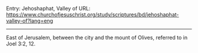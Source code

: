 Entry: Jehoshaphat, Valley of
URL: https://www.churchofjesuschrist.org/study/scriptures/bd/jehoshaphat-valley-of?lang=eng

---

East of Jerusalem, between the city and the mount of Olives, referred to in Joel 3:2, 12.
